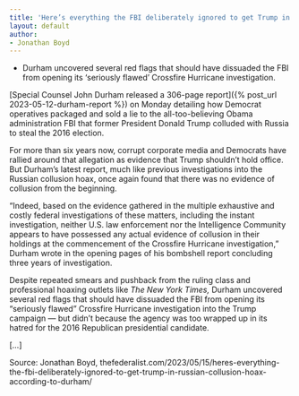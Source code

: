 ```yaml
---
title: 'Here’s everything the FBI deliberately ignored to get Trump in Russian collusion hoax, according to Durham'
layout: default
author:
- Jonathan Boyd
---
```


- Durham uncovered several red flags that should have dissuaded the FBI from opening its ‘seriously flawed’ Crossfire Hurricane investigation.

[Special Counsel John Durham released a 306-page report]({% post_url 2023-05-12-durham-report %}) on Monday detailing how Democrat operatives packaged and sold a lie to the all-too-believing Obama administration FBI that former President Donald Trump colluded with Russia to steal the 2016 election.

For more than six years now, corrupt corporate media and Democrats have rallied around that allegation as evidence that Trump shouldn’t hold office. But Durham’s latest report, much like previous investigations into the Russian collusion hoax, once again found that there was no evidence of collusion from the beginning.

“Indeed, based on the evidence gathered in the multiple exhaustive and costly federal investigations of these matters, including the instant investigation, neither U.S. law enforcement nor the Intelligence Community appears to have possessed any actual evidence of collusion in their holdings at the commencement of the Crossfire Hurricane investigation,” Durham wrote in the opening pages of his bombshell report concluding three years of investigation.

Despite repeated smears and pushback from the ruling class and professional hoaxing outlets like *The New York Times,* Durham uncovered several red flags that should have dissuaded the FBI from opening its “seriously flawed” Crossfire Hurricane investigation into the Trump campaign — but didn’t because the agency was too wrapped up in its hatred for the 2016 Republican presidential candidate.

[…]

Source: Jonathan Boyd, thefederalist.com/2023/05/15/heres-everything-the-fbi-deliberately-ignored-to-get-trump-in-russian-collusion-hoax-according-to-durham/
